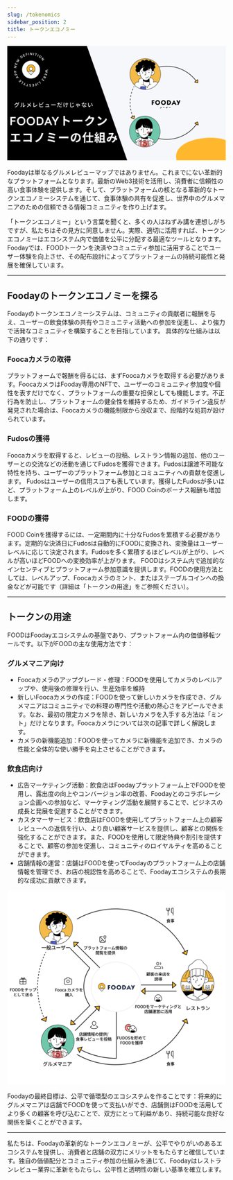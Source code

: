 ```yaml
---
slug: /tokenomics
sidebar_position: 2
title: トークンエコノミー
---
```


![Tokenomics](../Tokenomics1.jpg)

Foodayは単なるグルメレビューマップではありません。これまでにない革新的なプラットフォームとなります。最新のWeb3技術を活用し、消費者に信頼性の高い食事体験を提供します。そして、プラットフォームの核となる革新的なトークンエコノミーシステムを通じて、食事体験の共有を促進し、世界中のグルメマニアのための信頼できる情報コミュニティを作り上げます。

「トークンエコノミー」という言葉を聞くと、多くの人はねずみ講を連想しがちですが、私たちはその見方に同意しません。実際、適切に活用すれば、トークンエコノミーはエコシステム内で価値を公平に分配する最適なツールとなります。
Foodayでは、FOODトークンを決済やコミュニティ参加に活用することでユーザー体験を向上させ、その配布設計によってプラットフォームの持続可能性と発展を確保しています。

***

## Foodayのトークンエコノミーを探る

Foodayのトークンエコノミーシステムは、コミュニティの貢献者に報酬を与え、ユーザーの飲食体験の共有やコミュニティ活動への参加を促進し、より強力で活発なコミュニティを構築することを目指しています。
具体的な仕組みは以下の通りです：

### Foocaカメラの取得

プラットフォームで報酬を得るには、まずFoocaカメラを取得する必要があります。FoocaカメラはFooday専用のNFTで、ユーザーのコミュニティ参加度や個性を表すだけでなく、プラットフォームの重要な担保としても機能します。不正行為を防止し、プラットフォームの健全性を維持するため、ガイドライン違反が発見された場合は、Foocaカメラの機能制限から没収まで、段階的な処罰が設けられています。

###  Fudosの獲得

Foocaカメラを取得すると、レビューの投稿、レストラン情報の追加、他のユーザーとの交流などの活動を通じてFudosを獲得できます。Fudosは譲渡不可能な特性を持ち、ユーザーのプラットフォーム参加とコミュニティへの貢献を促進します。
Fudosはユーザーの信用スコアも表しています。獲得したFudosが多いほど、プラットフォーム上のレベルが上がり、FOOD Coinのボーナス報酬も増加します。

### FOODの獲得

FOOD Coinを獲得するには、一定期間内に十分なFudosを累積する必要があります。定期的な決済日にFudosは自動的にFOODに変換され、変換量はユーザーレベルに応じて決定されます。Fudosを多く累積するほどレベルが上がり、レベルが高いほどFOODへの変換効率が上がります。
FOODはシステム内で追加的なインセンティブとプラットフォーム参加意識を提供します。FOODの使用方法としては、レベルアップ、Foocaカメラのミント、またはステーブルコインへの換金などが可能です（詳細は「トークンの用途」をご参照ください）。

***

## トークンの用途

FOODはFoodayエコシステムの基盤であり、プラットフォーム内の価値移転ツールです。以下がFOODの主な使用方法です：

### グルメマニア向け

* Foocaカメラのアップグレード・修理：FOODを使用してカメラのレベルアップや、使用後の修理を行い、生産効率を維持
* 新しいFoocaカメラの作成：FOODを使って新しいカメラを作成でき、グルメマニアはコミュニティでの料理の専門性や活動の熱心さをアピールできます。なお、最初の限定カメラを除き、新しいカメラを入手する方法は「ミント」だけとなります。Foocaカメラについては次の記事で詳しく解説します。
* カメラの新機能追加：FOODを使ってカメラに新機能を追加でき、カメラの性能と全体的な使い勝手を向上させることができます。

### 飲食店向け

* 広告マーケティング活動：飲食店はFoodayプラットフォーム上でFOODを使用し、露出度の向上やコンバージョン率の改善、Foodayとのコラボレーション企画への参加など、マーケティング活動を展開することで、ビジネスの成長と発展を促進することができます。
* カスタマーサービス：飲食店はFOODを使用してプラットフォーム上の顧客レビューへの返信を行い、より良い顧客サービスを提供し、顧客との関係を強化することができます。また、FOODを使用して限定特典や割引を提供することで、顧客の参加を促進し、コミュニティのロイヤルティを高めることができます。
* 店舗情報の運営：店舗はFOODを使ってFoodayのプラットフォーム上の店舗情報を管理でき、お店の視認性を高めることで、Foodayエコシステムの長期的な成功に貢献できます。

![Ecosystem](../Tokenomics2.jpg)

Foodayの最終目標は、公平で循環型のエコシステムを作ることです：将来的にグルメマニアは店舗でFOODを使って支払いができ、店舗側はFOODを活用してより多くの顧客を呼び込むことで、双方にとって利益があり、持続可能な良好な関係を築くことができます。

***

私たちは、Foodayの革新的なトークンエコノミーが、公平でやりがいのあるエコシステムを提供し、消費者と店舗の双方にメリットをもたらすと確信しています。独自の価値配分とコミュニティ参加の仕組みを通じて、Foodayはレストランレビュー業界に革新をもたらし、公平性と透明性の新しい基準を確立します。